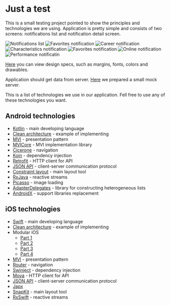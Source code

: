 # Just a test

This is a small testing project pointed to show the principles and technologies we are using. Application is pretty simple and consists of two screens: notifications list and notification detail screen.

![Notifications list](https://raw.githubusercontent.com/scraplesh/just-a-test/82794ca955e55dee8960e18552955ec68dfb82ba/resources/Notifications.png) ![Favorites notification](https://github.com/scraplesh/just-a-test/blob/master/resources/Favorites%20notification.png?raw=true)   ![Career notification](https://github.com/scraplesh/just-a-test/blob/82794ca955e55dee8960e18552955ec68dfb82ba/resources/Career%20notification.png?raw=true) ![Characteristics notification](https://github.com/scraplesh/just-a-test/blob/82794ca955e55dee8960e18552955ec68dfb82ba/resources/Characteristics%20notification.png?raw=true)
 ![Favorites notification](https://github.com/scraplesh/just-a-test/blob/82794ca955e55dee8960e18552955ec68dfb82ba/resources/Contacts%20notification.png?raw=true) ![Online notification](https://github.com/scraplesh/just-a-test/blob/82794ca955e55dee8960e18552955ec68dfb82ba/resources/Online%20notification.png?raw=true) ![Performance notificatin](https://github.com/scraplesh/just-a-test/blob/82794ca955e55dee8960e18552955ec68dfb82ba/resources/Performance%20notification.png?raw=true)

[Here](https://app.sympli.io/p/a9dda454b874d81773afa1ae3177dd84540ba3ebc5) you can view design specs, such as margins, fonts, colors and drawables.

Application should get data from server. [Here](https://justtest11.docs.apiary.io/#) we prepared a small mock server.

This is a list of technologies we use in our application. Fell free to use any of these technologies you want.

## Android technologies
 - [Kotlin](https://kotlinlang.org/docs/reference/) - main developing language
 - [Clean architecture](https://proandroiddev.com/a-guided-tour-inside-a-clean-architecture-code-base-48bb5cc9fc97) - example of implementing
 - [MVI](http://hannesdorfmann.com/android/mosby3-mvi-1) - presentation pattern
 - [MVICore](https://github.com/badoo/MVICore) - MVI implementation library
 - [Cicerone](https://github.com/terrakok/Cicerone) - navigation
 - [Koin](https://insert-koin.io/) - dependency injection
 - [Retrofit](https://square.github.io/retrofit/) - HTTP client for API
 - [JSON API](https://jsonapi.org/) - client-server communication protocol
 - [Constraint layout](https://developer.android.com/training/constraint-layout/) - main layout tool
 - [RxJava](https://github.com/ReactiveX/RxJava) - reactive streams
 - [Picasso](http://square.github.io/picasso/) - image loading
- [AdapterDelegates](https://github.com/sockeqwe/AdapterDelegates) - library for constructing heterogeneous lists
- [AndroidX](https://developer.android.com/jetpack/androidx/) - support libraries replacement

## iOS technologies
- [Swift](https://swift.org/) - main developing language
 - [Clean architecture](https://proandroiddev.com/a-guided-tour-inside-a-clean-architecture-code-base-48bb5cc9fc97) - example of implementing
 - Modular iOS
     + [Part 1](https://edit.theappbusiness.com/modular-ios-strangling-the-monolith-4a6843a28992)
     + [Part 2](https://edit.theappbusiness.com/modular-ios-splitting-a-workspace-into-modules-331293f1090)
     + [Part 3](https://edit.theappbusiness.com/modular-ios-part-3-configuration-testing-of-modules-2f287b19eeef)
     + [Part 4](https://edit.theappbusiness.com/modular-ios-part-4-sharing-configuration-between-modules-b08a31490447)
 - [MVI](http://hannesdorfmann.com/android/mosby3-mvi-1) - presentation pattern
 - [Router](https://github.com/freshOS/Router) - navigation
 - [Swinject](https://github.com/Swinject/Swinject) - dependency injection
 - [Moya](https://moya.github.io/) - HTTP client for API
 - [JSON API](https://jsonapi.org/) - client-server communication protocol
 - [Japx](https://github.com/infinum/Japx)
 - [SnapKit](http://snapkit.io/) - main layout tool
 - [RxSwift](https://github.com/ReactiveX/RxSwift) - reactive streams
